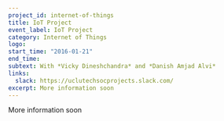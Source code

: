 ```yaml
---
project_id: internet-of-things
title: IoT Project
event_label: IoT Project
category: Internet of Things
logo:
start_time: "2016-01-21"
end_time:
subtext: With *Vicky Dineshchandra* and *Danish Amjad Alvi*
links:
  slack: https://uclutechsocprojects.slack.com/
excerpt: More information soon
---
```


More information soon
